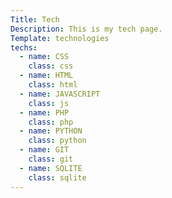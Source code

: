```yaml
---
Title: Tech
Description: This is my tech page.
Template: technologies
techs:
  - name: CSS
    class: css
  - name: HTML
    class: html
  - name: JAVASCRIPT
    class: js
  - name: PHP
    class: php
  - name: PYTHON
    class: python
  - name: GIT
    class: git
  - name: SQLITE
    class: sqlite
---
```




